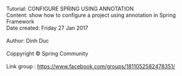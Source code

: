 
Tutorial: CONFIGURE SPRING USING ANNOTATION <br />
Content: show how to configure a project using annotation in Spring Framework <br />
Date created: Friday 27 Jan 2017 <br />                                      
Author: Dinh Duc <br />                        
Coppyright © Spring Community <br />                         
Link group : https://www.facebook.com/groups/1811052582478351/ <br />






